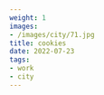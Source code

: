 ```yaml
---
weight: 1
images:
- /images/city/71.jpg
title: cookies
date: 2022-07-23
tags:
- work
- city
---
```

